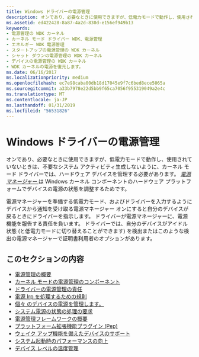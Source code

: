 ```yaml
---
title: Windows ドライバーの電源管理
description: オンであり、必要なときに使用できますが、低電力モードで動作し、使用されていないときは、不要なシステム アクティビティ生成しないように、カーネル モード ドライバーでは、ハードウェア デバイスを管理する必要があります。
ms.assetid: ed422428-8a87-4a2d-830d-e156ef949b13
keywords:
- 電源管理の WDK カーネル
- カーネル モード ドライバー WDK、電源管理
- エネルギー WDK 電源管理
- スタートアップの電源管理の WDK カーネル
- シャット ダウンの電源管理の WDK カーネル
- デバイスの電源管理の WDK カーネル
- WDK カーネルの電源を復元します。
ms.date: 06/16/2017
ms.localizationpriority: medium
ms.openlocfilehash: ec7e98caba00db18d17045e9f7c6bed8ece5065a
ms.sourcegitcommit: a33b7978e22d5bb9f65ca7056f955319049a2e4c
ms.translationtype: MT
ms.contentlocale: ja-JP
ms.lasthandoff: 01/31/2019
ms.locfileid: "56531826"
---
```

# <a name="power-management-for-windows-drivers"></a>Windows ドライバーの電源管理


オンであり、必要なときに使用できますが、低電力モードで動作し、使用されていないときは、不要なシステム アクティビティ生成しないように、カーネル モード ドライバーでは、ハードウェア デバイスを管理する必要があります。 [*電源マネージャー* ](power-manager.md)は Windows カーネル コンポーネントのハードウェア プラットフォームでデバイスの電源の状態を調整するためです。




電源マネージャーを準備する低電力モード、およびドライバーを入力するようにデバイスから通知を受け取る電源マネージャー オンにすると自分のデバイスが戻るときにドライバーを指示します。 ドライバーが電源マネージャーに、電源機能を報告する責任を負います。 ドライバーでは、自分のデバイスがアイドル状態 (と低電力モードに切り替えることができます) を検出またはこのような検出の電源マネージャーで証明書利用者のオプションがあります。

## <a name="in-this-section"></a>このセクションの内容


-   [電源管理の概要](introduction-to-power-management.md)
-   [カーネル モードの電源管理のコンポーネント](kernel-mode-power-management-components.md)
-   [ドライバーの電源管理の責任](power-management-responsibilities-for-drivers.md)
-   [電源 Irp を処理するための規則](rules-for-handling-power-irps.md)
-   [個々 のデバイスの電源を管理します。](managing-power-for-individual-devices.md)
-   [システム電源の状態の処理の要求](handling-system-power-state-requests.md)
-   [電源管理フレームワークの概要](overview-of-the-power-management-framework.md)
-   [プラットフォーム拡張機能プラグイン (Pep)](platform-extension-plug-ins--peps-.md)
-   [ウェイク アップ機能を備えたデバイスのサポート](supporting-devices-that-have-wake-up-capabilities.md)
-   [システム起動時のパフォーマンスの向上](improving-system-startup-performance.md)
-   [デバイス レベルの温度管理](device-level-thermal-management.md)

 

 




